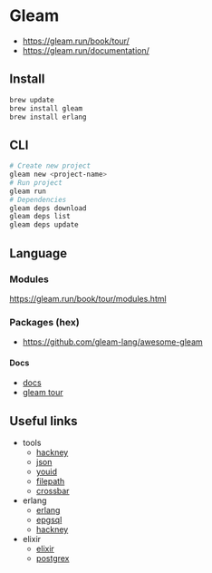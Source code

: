 # Gleam

- https://gleam.run/book/tour/
- https://gleam.run/documentation/

## Install

```sh
brew update
brew install gleam
brew install erlang
```

## CLI

```sh
# Create new project
gleam new <project-name>
# Run project
gleam run
# Dependencies
gleam deps download
gleam deps list
gleam deps update
```

## Language

### Modules

https://gleam.run/book/tour/modules.html

### Packages (hex)

- https://github.com/gleam-lang/awesome-gleam

#### Docs

- [docs](https://gleam.run/documentation/)
- [gleam tour](https://tour.gleam.run/table-of-contents/)

## Useful links

- tools
  - [hackney](https://github.com/gleam-lang/hackney)
  - [json](https://github.com/gleam-lang/json)
  - [youid](https://github.com/lpil/youid)
  - [filepath](https://github.com/lpil/filepath)
  - [crossbar](https://github.com/aosasona/crossbar)
- erlang
  - [erlang](https://www.erlang.org/)
  - [epgsql](https://github.com/epgsql/epgsql)
  - [hackney](https://github.com/benoitc/hackney)
- elixir
  - [elixir](https://elixir-lang.org/)
  - [postgrex](https://github.com/elixir-ecto/postgrex)
